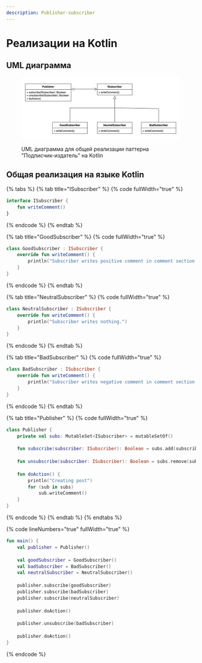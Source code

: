 ```yaml
---
description: Publisher-subscriber
---
```


# Реализации на Kotlin

## UML диаграмма

<figure><img src="../../../.gitbook/assets/pubsub.png" alt=""><figcaption><p>UML диаграмма для общей реализации паттерна "Подписчик-издатель" на Kotlin</p></figcaption></figure>

## Общая реализация на языке Kotlin

{% tabs %}
{% tab title="ISubscriber" %}
{% code fullWidth="true" %}
```kotlin
interface ISubscriber {
    fun writeComment()
}
```
{% endcode %}
{% endtab %}

{% tab title="GoodSubscriber" %}
{% code fullWidth="true" %}
```kotlin
class GoodSubscriber : ISubscriber {
    override fun writeComment() {
        println("Subscriber writes positive comment in comment section.")
    }
}
```
{% endcode %}
{% endtab %}

{% tab title="NeutralSubscriber" %}
{% code fullWidth="true" %}
```kotlin
class NeutralSubscriber : ISubscriber {
    override fun writeComment() {
        println("Subscriber writes nothing.")
    }
}
```
{% endcode %}
{% endtab %}

{% tab title="BadSubscriber" %}
{% code fullWidth="true" %}
```kotlin
class BadSubscriber : ISubscriber {
    override fun writeComment() {
        println("Subscriber writes negative comment in comment section.")
    }
}
```
{% endcode %}
{% endtab %}

{% tab title="Publisher" %}
{% code fullWidth="true" %}
```kotlin
class Publisher {
    private val subs: MutableSet<ISubscriber> = mutableSetOf()

    fun subscribe(subscriber: ISubscriber): Boolean = subs.add(subscriber)

    fun unsubscribe(subscriber: ISubscriber): Boolean = subs.remove(subscriber)

    fun doAction() {
        println("Creating post")
        for (sub in subs)
            sub.writeComment()
    }
}
```
{% endcode %}
{% endtab %}
{% endtabs %}

{% code lineNumbers="true" fullWidth="true" %}
```kotlin
fun main() {
    val publisher = Publisher()

    val goodSubscriber = GoodSubscriber()
    val badSubscriber = BadSubscriber()
    val neutralSubscriber = NeutralSubscriber()

    publisher.subscribe(goodSubscriber)
    publisher.subscribe(badSubscriber)
    publisher.subscribe(neutralSubscriber)

    publisher.doAction()

    publisher.unsubscribe(badSubscriber)

    publisher.doAction()
}
```
{% endcode %}
